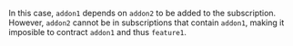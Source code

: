 In this case, `addon1` depends on `addon2` to be added to the subscription. However, `addon2` cannot be in subscriptions that contain `addon1`, making it imposible to contract `addon1` and thus `feature1`.